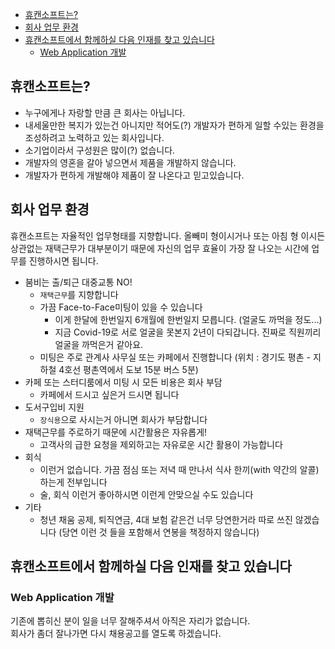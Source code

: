 <!-- TOC -->

- [휴캔소프트는?](#휴캔소프트는)
- [회사 업무 환경](#회사-업무-환경)
- [휴캔소프트에서 함께하실 다음 인재를 찾고 있습니다](#휴캔소프트에서-함께하실-다음-인재를-찾고-있습니다)
  - [Web Application 개발](#web-application-개발)

<!-- /TOC -->

## 휴캔소프트는?

- 누구에게나 자랑할 만큼 큰 회사는 아닙니다.
- 내세울만한 복지가 있는건 아니지만 적어도(?) 개발자가 편하게 일할 수있는 환경을 조성하려고 노력하고 있는 회사입니다.
- 소기업이라서 구성원은 많이(?) 없습니다.
- 개발자의 영혼을 갈아 넣으면서 제품을 개발하지 않습니다.
- 개발자가 편하게 개발해야 제품이 잘 나온다고 믿고있습니다.

## 회사 업무 환경

휴캔소프트는 자율적인 업무형태를 지향합니다. 올빼미 형이시거나 또는 아침 형 이시든 상관없는 재택근무가 대부분이기 때문에 자신의 업무 효율이 가장 잘 나오는 시간에 업무를 진행하시면 됩니다.

- 붐비는 출/퇴근 대중교통 NO!
  - `재택근무`를 지향합니다
  - 가끔 Face-to-Face미팅이 있을 수 있습니다
    - 이게 한달에 한번일지 6개월에 한번일지 모릅니다. (얼굴도 까먹을 정도...)
    - 지금 Covid-19로 서로 얼굴을 못본지 2년이 다되갑니다. 진짜로 직원끼리 얼굴을 까먹은거 같아요.
  - 미팅은 주로 관계사 사무실 또는 카페에서 진행합니다 (위치 : 경기도 평촌 - 지하철 4호선 평촌역에서 도보 15분 버스 5분)
- 카페 또는 스터디룸에서 미팅 시 모든 비용은 회사 부담
  - 카페에서 드시고 싶은거 드시면 됩니다
- 도서구입비 지원
  - `장식용`으로 사시는거 아니면 회사가 부담합니다
- 재택근무를 주로하기 때문에 시간활용은 자유롭게!
  - 고객사의 급한 요청을 제외하고는 자유로운 시간 활용이 가능합니다
- 회식
  - 이런거 없습니다. 가끔 점심 또는 저녁 때 만나서 식사 한끼(with 약간의 알콜)하는게 전부입니다
  - 술, 회식 이런거 좋아하시면 이런게 안맞으실 수도 있습니다
- 기타
  - 청년 채움 공제, 퇴직연금, 4대 보험 같은건 너무 당연한거라 따로 쓰진 않겠습니다 (당연 이런 것 들을 포함해서 연봉을 책정하지 않습니다)
  
## 휴캔소프트에서 함께하실 다음 인재를 찾고 있습니다

### Web Application 개발

기존에 뽑히신 분이 일을 너무 잘해주셔서 아직은 자리가 없습니다.  
회사가 좀더 잘나가면 다시 채용공고를 열도록 하겠습니다.

